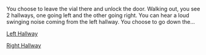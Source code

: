 You choose to leave the vial there and unlock the door. Walking out, you see 2 hallways, one going left and the other going right.
You can hear a loud swinging noise coming from the left hallway. You choose to go down the...

[Left Hallway](../choice-04/left-hall)

[Right Hallway](../choice-04/right-hall)